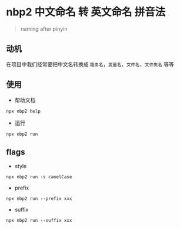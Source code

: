 # nbp2 中文命名 转 英文命名 拼音法

> naming after pinyin

## 动机

在项目中我们经常要把中文名转换成 `路由名`，`变量名`，`文件名`，`文件夹名` 等等

## 使用

-   帮助文档

```shell
npx nbp2 help
```

-   运行

```shell
npx nbp2 run
```

## flags

-   style

```shell
npx nbp2 run -s camelCase
```

-   prefix

```shell
npx nbp2 run --prefix xxx
```

-   suffix

```shell
npx nbp2 run --suffix xxx
```
